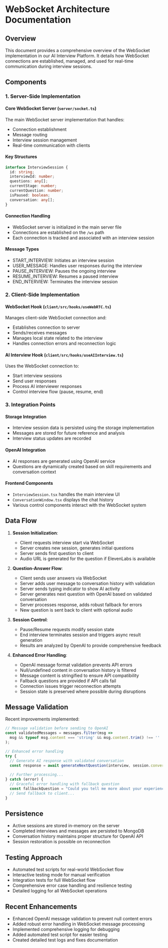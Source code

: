 # WebSocket Architecture Documentation

## Overview
This document provides a comprehensive overview of the WebSocket implementation in our AI Interview Platform. It details how WebSocket connections are established, managed, and used for real-time communication during interview sessions.

## Components

### 1. Server-Side Implementation

#### Core WebSocket Server (`server/socket.ts`)
The main WebSocket server implementation that handles:
- Connection establishment
- Message routing
- Interview session management
- Real-time communication with clients

#### Key Structures

```typescript
interface InterviewSession {
  id: string;
  interviewId: number;
  questions: any[];
  currentStage: number;
  currentQuestion: number;
  isPaused: boolean;
  conversation: any[];
}
```

#### Connection Handling
- WebSocket server is initialized in the main server file
- Connections are established on the `/ws` path
- Each connection is tracked and associated with an interview session

#### Message Types
- START_INTERVIEW: Initiates an interview session
- USER_MESSAGE: Handles user responses during the interview
- PAUSE_INTERVIEW: Pauses the ongoing interview
- RESUME_INTERVIEW: Resumes a paused interview
- END_INTERVIEW: Terminates the interview session

### 2. Client-Side Implementation

#### WebSocket Hook (`client/src/hooks/useWebRTC.ts`)
Manages client-side WebSocket connection and:
- Establishes connection to server
- Sends/receives messages
- Manages local state related to the interview
- Handles connection errors and reconnection logic

#### AI Interview Hook (`client/src/hooks/useAIInterview.ts`)
Uses the WebSocket connection to:
- Start interview sessions
- Send user responses
- Process AI interviewer responses
- Control interview flow (pause, resume, end)

### 3. Integration Points

#### Storage Integration
- Interview session data is persisted using the storage implementation
- Messages are stored for future reference and analysis
- Interview status updates are recorded

#### OpenAI Integration
- AI responses are generated using OpenAI service
- Questions are dynamically created based on skill requirements and conversation context

#### Frontend Components
- `InterviewSession.tsx` handles the main interview UI
- `ConversationWindow.tsx` displays the chat history
- Various control components interact with the WebSocket system

## Data Flow

1. **Session Initialization**:
   - Client requests interview start via WebSocket
   - Server creates new session, generates initial questions
   - Server sends first question to client
   - Audio URL is generated for the question if ElevenLabs is available

2. **Question-Answer Flow**:
   - Client sends user answers via WebSocket 
   - Server adds user message to conversation history with validation
   - Server sends typing indicator to show AI activity
   - Server generates next question with OpenAI based on validated conversation
   - Server processes response, adds robust fallback for errors
   - New question is sent back to client with optional audio

3. **Session Control**:
   - Pause/Resume requests modify session state
   - End interview terminates session and triggers async result generation
   - Results are analyzed by OpenAI to provide comprehensive feedback

4. **Enhanced Error Handling**:
   - OpenAI message format validation prevents API errors
   - Null/undefined content in conversation history is filtered
   - Message content is stringified to ensure API compatibility
   - Fallback questions are provided if API calls fail
   - Connection issues trigger reconnection attempts
   - Session state is preserved where possible during disruptions

## Message Validation
Recent improvements implemented:

```typescript
// Message validation before sending to OpenAI
const validatedMessages = messages.filter(msg => 
  msg && typeof msg.content === 'string' && msg.content.trim() !== ''
);

// Enhanced error handling
try {
  // Generate AI response with validated conversation
  const response = await generateNextQuestion(interview, session.conversation);
  
  // Further processing...
} catch (error) {
  // Graceful error handling with fallback question
  const fallbackQuestion = "Could you tell me more about your experience?";
  // Send fallback to client...
}
```

## Persistence
- Active sessions are stored in-memory on the server
- Completed interviews and messages are persisted to MongoDB
- Conversation history maintains proper structure for OpenAI API
- Session restoration is possible on reconnection

## Testing Approach
- Automated test scripts for real-world WebSocket flow
- Interactive testing mode for manual verification
- Integration tests for full WebSocket flow
- Comprehensive error case handling and resilience testing
- Detailed logging for all WebSocket operations

## Recent Enhancements
- Enhanced OpenAI message validation to prevent null content errors
- Added robust error handling in WebSocket message processing
- Implemented comprehensive logging for debugging
- Added automated test script for easier testing
- Created detailed test logs and fixes documentation